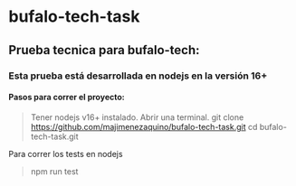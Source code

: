 # bufalo-tech-task
## Prueba tecnica para bufalo-tech:
### Esta prueba está desarrollada en nodejs en la versión 16+
#### Pasos para correr el proyecto:
  > Tener nodejs v16+ instalado.
  > Abrir una terminal.
  > git clone https://github.com/majimenezaquino/bufalo-tech-task.git
  > cd bufalo-tech-task.git
 
Para correr los tests en nodejs
> npm run test
